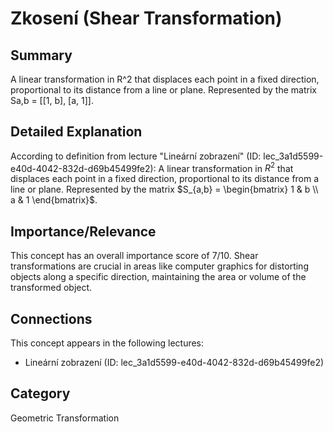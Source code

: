 # Zkosení (Shear Transformation)

## Summary
A linear transformation in R^2 that displaces each point in a fixed direction, proportional to its distance from a line or plane. Represented by the matrix Sa,b = [[1, b], [a, 1]].

## Detailed Explanation
According to definition from lecture "Lineární zobrazení" (ID: lec_3a1d5599-e40d-4042-832d-d69b45499fe2):
A linear transformation in $R^2$ that displaces each point in a fixed direction, proportional to its distance from a line or plane. Represented by the matrix $S_{a,b} = \begin{bmatrix} 1 & b \\ a & 1 \end{bmatrix}$.

## Importance/Relevance
This concept has an overall importance score of 7/10. Shear transformations are crucial in areas like computer graphics for distorting objects along a specific direction, maintaining the area or volume of the transformed object.

## Connections
This concept appears in the following lectures:
*   Lineární zobrazení (ID: lec_3a1d5599-e40d-4042-832d-d69b45499fe2)

## Category
Geometric Transformation